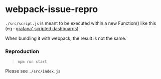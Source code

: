 # webpack-issue-repro

`./src/script.js` is meant to be executed within a new Function() like this (eg : [grafana' scripted dashboards](https://grafana.com/docs/reference/scripting/))

When bundling it with webpack, the result is not the same.

### Reproduction

> `npm run start`

Please see `./src/index.js`
